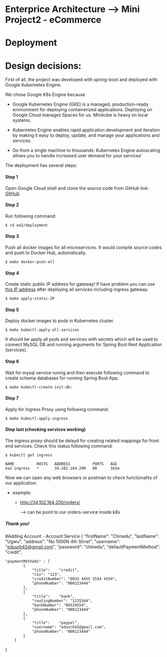 # Enterprice Architecture --> Mini Project2 - eCommerce

# Deployment 
# Design decisions:
First of all, the project was developed with spring-boot 
and deployed with Google Kubernetes Engine.

We chose Google K8s Engine because 
 - Google Kubernetes Engine (GKE) is a managed, 
 production-ready environment for deploying containerized applications.
    Deploying on Google Cloud manages Spaces for us. Minikube is heavy on local systems.
    
 - Kubernetes Engine enables rapid application development and iteration by making it easy to deploy,
  update, and manage your applications and services.
  
 - Go from a single machine to thousands: Kubernetes Engine autoscaling 
  allows you to handle increased user demand for your services'
       
The deployment has several steps:

#### Step 1
Open Google Cloud shell and
clone the source code from GitHub link:
 [GitHub](https://github.com/git2hub17/ea-eCommerce)

#### Step 2
Run following command:
```
$ cd ea2/deployment
```
#### Step 3
Push all docker images for all microservices. It would 
compile source codes and push to Docker Hub, automatically.

```
$ make docker-push-all  
```

#### Step 4
Create static public IP address for gateway! If have problem 
you can use [this IP address](http://34.102.164.129/users/) after deploying all
services including ingress gateway.  
```
$ make apply-static-IP
```
#### Step 5
Deploy docker images to pods in Kubernetes cluster.
```
$ make kubectl-apply-all-services 
```
It should be apply all pods and services with secrets which
will be used to connect MySQL DB and running arguments for Spring 
Boot Rest Application (services).

#### Step 6
Wait for mysql service runnig and then execute following 
command to create schema databases for running Spring Boot App.
```
$ make kubectl-create-init-db:
```

#### Step 7
Apply for Ingress Proxy using following command.

```shell script
$ make kubectl-apply-ingress
```

#### Step last (checking services working)
The ingress proxy should be delayd for creating related mappings
for front end services. Check this status following command:
```shell script
$ kubectl get ingress

NAME          HOSTS   ADDRESS          PORTS   AGE
ea2-ingress   *       34.102.164.200   80      161m
```
Now we can open any web browsers or postman to check functionality
of our application.

- example: 
    - http://34.102.164.200/orders/ 
     
      --> can be point to our orders-service inside k8s

##### Thank you!



#Adding Account - Account Service
{
	"firstName": "Chinedu",
	"lastName": "Ugwu",
	"address": "No 1000N 4th Strret",
	"username": "eduurb42@gmail.com",
	"password": "chinedu",
	"defaultPaymentMethod": "credit",
	
	"paymentMethods" : [
			{
				"title":	"credit",
				"csv": "123",
				"creditNumber": "0033 4455 5554 4554",
				"phoneNumber": "000123444"
			},
			{
				"title":	"bank",
				"routingNumber": "1235544",
				"bankNumber": "00334554",
				"phoneNumber": "000123444"
			},
			{
				"title":	"paypal",
				"username": "eduurb42@gmail.com",
				"phoneNumber": "000123444"
			}
		]
}

